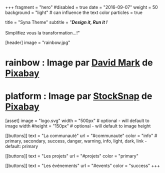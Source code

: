 +++
fragment = "hero"
#disabled = true
date = "2016-09-07"
weight = 50
background = "light" # can influence the text color
particles = true

title = "Syna Theme"
subtitle = "<b><em>Design it, Run it !</em></b>  </br> </br> Simplifiez vous la transformation...!"

[header]
  image = "rainbow.jpg"
# rainbow : Image par <a href="https://pixabay.com/fr/users/12019-12019/?utm_source=link-attribution&amp;utm_medium=referral&amp;utm_campaign=image&amp;utm_content=1894743">David Mark</a> de <a href="https://pixabay.com/fr/?utm_source=link-attribution&amp;utm_medium=referral&amp;utm_campaign=image&amp;utm_content=1894743">Pixabay</a>
# platform : Image par <a href="https://pixabay.com/fr/users/StockSnap-894430/?utm_source=link-attribution&amp;utm_medium=referral&amp;utm_campaign=image&amp;utm_content=2586078">StockSnap</a> de <a href="https://pixabay.com/fr/?utm_source=link-attribution&amp;utm_medium=referral&amp;utm_campaign=image&amp;utm_content=2586078">Pixabay</a>
[asset]
  image = "logo.svg"
  width = "500px" # optional - will default to image width
  #height = "150px" # optional - will default to image height

[[buttons]]
  text = "La communauté"
  url = "#communaute"
  color = "info" # primary, secondary, success, danger, warning, info, light, dark, link - default: primary

[[buttons]]
  text = "Les projets"
  url = "#projets"
  color = "primary"

[[buttons]]
  text = "Les événements"
  url = "#events"
  color = "success"
+++
